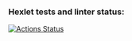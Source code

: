 ### Hexlet tests and linter status:
[![Actions Status](https://github.com/cuttysark1010/frontend-project-46/workflows/hexlet-check/badge.svg)](https://github.com/cuttysark1010/frontend-project-46/actions)